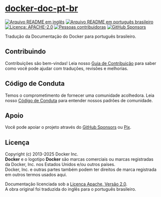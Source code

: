 # [docker-doc-pt-br][page]

[![Arquivo README em inglês][badge-readme-en]][readme-en]
[![Arquivo README em português brasileiro][badge-readme-pt-br]][readme-pt-br]
[![Licença: APACHE-2.0][badge-license]][license]
[![Pessoas contribuidoras][badge-contributors]][contributors]
[![GitHub Sponsors][badge-github-sponsors]][github-sponsors]

Tradução da Documentação do Docker para português brasileiro.

## Contribuindo

Contribuições são bem-vindas!
Leia nosso [Guia de Contribuição][contributing] para saber como você pode ajudar
com traduções, revisões e melhorias.

## Código de Conduta

Temos o comprometimento de fornecer uma comunidade acolhedora.
Leia nosso [Código de Conduta][code-of-conduct] para entender nossos padrões de
comunidade.

## Apoio

Você pode apoiar o projeto através do [GitHub Sponsors][github-sponsors] ou
[Pix][sponsor].

## Licença

Copyright (c) 2013-2025 Docker Inc.<br>
**Docker** e o logotipo **Docker** são marcas comerciais ou marcas registradas
da Docker, Inc. nos Estados Unidos e/ou outros países.<br>
Docker, Inc. e outras partes também podem ter direitos de marca registrada em
outros termos usados aqui.

Documentação licenciada sob a [Licença Apache, Versão 2.0][license].<br>
A obra original foi traduzida do inglês para o português brasileiro.

[badge-contributors]: https://img.shields.io/github/contributors/docsdevbr/docker-doc-pt-br

[badge-github-sponsors]: https://img.shields.io/github/sponsors/docsdevbr

[badge-license]: https://img.shields.io/github/license/docsdevbr/docker-doc-pt-br

[badge-readme-en]: https://img.shields.io/badge/lang-en-blue

[badge-readme-pt-br]: https://img.shields.io/badge/lang-pt--br-blue

[code-of-conduct]: https://github.com/docsdevbr/.github/blob/main/CODE_OF_CONDUCT.md

[contributing]: https://github.com/docsdevbr/.github/blob/main/CONTRIBUTING.md

[contributors]: https://github.com/docsdevbr/docker-doc-pt-br/graphs/contributors

[github-sponsors]: https://github.com/sponsors/docsdevbr

[license]: LICENSE

[page]: https://pt.docs.dev.br/p/docker/docs/

[readme-en]: README.EN.md

[readme-pt-br]: README.md

[sponsor]: https://pt.docs.dev.br/sponsor
